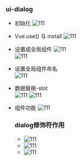 ### ui-dialog
- 初始化
  ![111](../../../image/ui-com/ui-dialog/dialog-01.png)

- Vue.use() 与 install
  ![111](../../../image/ui-com/ui-dialog/dialog-02.png)

- 设置成全局组件
  ![111](../../../image/ui-com/ui-dialog/dialog-03.png)  
  ![111](../../../image/ui-com/ui-dialog/dialog-04.png) 

- 设置全局组件命名  
  ![111](../../../image/ui-com/ui-dialog/dialog-05.png) 

- 数据替换-slot  
  ![111](../../../image/ui-com/ui-dialog/dialog-06.png) 
  ![111](../../../image/ui-com/ui-dialog/dialog-07.png) 

- 组件功能
  ![111](../../../image/ui-com/ui-dialog/dialog-08.png) 


  ### dialog修饰符作用

  -   ![111](../../../image/ui-com/ui-dialog/dialog-09.png) 
  -   ![111](../../../image/ui-com/ui-dialog/dialog-10.png) 
  -   ![111](../../../image/ui-com/ui-dialog/dialog-11.png) 